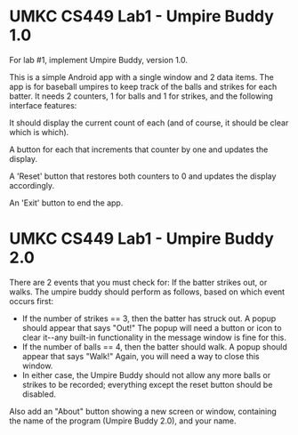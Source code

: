 # UMKC CS449 Lab1 - Umpire Buddy 1.0

For lab #1, implement Umpire Buddy, version 1.0.

This is a simple Android app with a single window and 2 data items. The app is for baseball umpires to keep track of the balls and strikes for each batter. It needs 2 counters, 1 for balls and 1 for strikes, and the following interface features:

It should display the current count of each (and of course, it should be clear which is which).

A button for each that increments that counter by one and updates the display.

A 'Reset' button that restores both counters to 0 and updates the display accordingly.

An 'Exit' button to end the app.

# UMKC CS449 Lab1 - Umpire Buddy 2.0

There are 2 events that you must check for:
If the batter strikes out, or walks. The umpire buddy should perform as follows, based on which event occurs first:
- If the number of strikes == 3, then the batter has struck out. A popup should appear that says "Out!" The popup will need a button or icon to clear it--any built-in functionality in the message window is fine for this.
- If the number of balls == 4, then the batter should walk. A popup should appear that says "Walk!" Again, you will need a way to close this window.
- In either case, the Umpire Buddy should not allow any more balls or strikes to be recorded; everything except the reset button should be disabled.

Also add an "About" button showing a new screen or window, containing the name of the program (Umpire Buddy 2.0), and your name.
